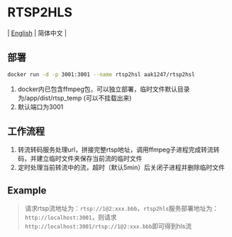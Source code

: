 # RTSP2HLS

| [English](./README.md) | 简体中文 |

## 部署

```bash
docker run -d -p 3001:3001 --name rtsp2hsl aak1247/rtsp2hsl
```

1. docker内已包含ffmpeg包，可以独立部署，临时文件默认目录为/app/dist/rtsp_temp (可以不挂载出来)
2. 默认端口为3001

## 工作流程

1. 转流转码服务处理url，拼接完整rtsp地址，调用ffmpeg子进程完成转流转码，并建立临时文件夹保存当前流的临时文件
2. 定时处理当前转流中的流，超时（默认5min）后关闭子进程并删除临时文件

## Example

> 请求rtsp流地址为：``rtsp://1@2:xxx.bbb``，``rtsp2hls``服务部署地址为：``http://localhost:3001``，则请求``http://localhost:3001/rtsp://1@2:xxx.bbb``即可得到hls流
